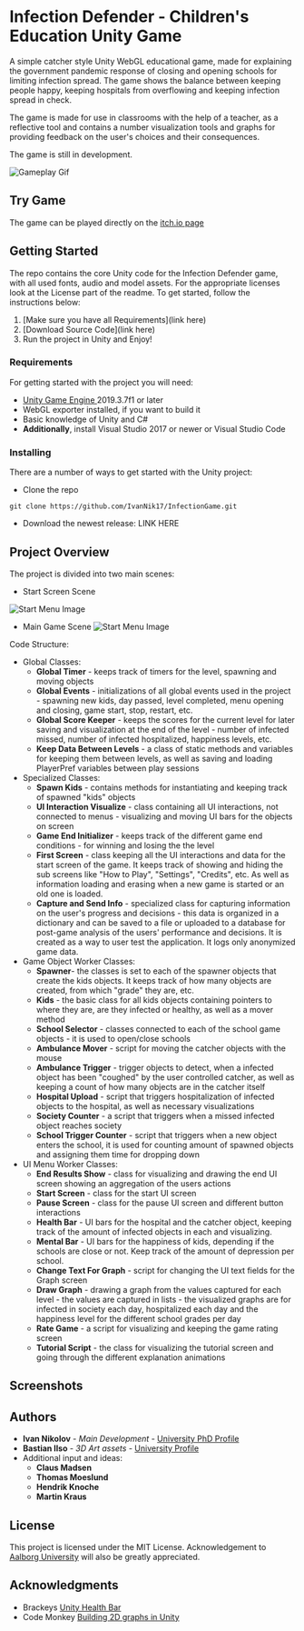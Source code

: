 # Infection Defender - Children's Education Unity Game

A simple catcher style Unity WebGL educational game, made for explaining the government pandemic response of closing and opening schools for limiting infection spread. The game shows the balance between keeping people happy, keeping hospitals from overflowing and keeping infection spread in check.

The game is made for use in classrooms with the help of a teacher, as a reflective tool and contains a number visualization tools and graphs for providing feedback on the user's choices and their consequences. 

The game is still in development.

![Gameplay Gif](InfectionGame/GameImages/infectionDefenderGameV4.gif)

## Try Game
The game can be played directly on the [itch.io page ](https://ivanniko.itch.io/infection-defender-beta3h)
<!-- [Image Start Screen](docs/CONTRIBUTING.md)-->

## Getting Started
The repo contains the core Unity code for the Infection Defender game, with all used fonts, audio and model assets. For the appropriate licenses look at the License part of the readme. To get started, follow the instructions below:
1.  [Make sure you have all Requirements](link here)
2.  [Download Source Code](link here)
3.  Run the project in Unity and Enjoy!



### Requirements
For getting started with the project you will need:

 - [Unity Game Engine ](https://unity3d.com/) 2019.3.7f1 or later
 - WebGL exporter installed, if you want to build it
 - Basic knowledge of Unity and C#
 - **Additionally**, install Visual Studio 2017 or newer or Visual Studio Code



### Installing
There are a number of ways to get started with the Unity project:

 - Clone the repo
```
git clone https://github.com/IvanNik17/InfectionGame.git
```
 - Download the newest release: LINK HERE

## Project Overview
The project  is divided into two main scenes:

 - Start Screen Scene

![Start Menu Image](InfectionGame/GameImages/GameImage_startScreen.PNG)
<!-- [Image Start Screen](docs/CONTRIBUTING.md)-->

 - Main Game Scene
![Start Menu Image](InfectionGame/GameImages/GameImage_gameScreen.PNG)
<!-- [Image Start Screen](docs/CONTRIBUTING.md)-->

Code Structure:

 - Global Classes:
	 - **Global Timer** - keeps track of timers for the level, spawning and moving objects
	 - **Global Events** - initializations of all global events used in the project - spawning new kids, day passed, level completed, menu opening and closing, game start, stop, restart, etc.
	 - **Global Score Keeper** - keeps the scores for the current level for later saving and visualization at the end of the level - number of infected missed, number of infected hospitalized, happiness levels, etc.
	 - **Keep Data Between Levels** - a class of static methods and variables for keeping them between levels, as well as saving and loading PlayerPref variables between play sessions
 - Specialized Classes:
	 - **Spawn Kids** - contains methods for instantiating and keeping track of spawned "kids" objects
	 - **UI Interaction Visualize** - class containing all UI interactions, not connected to menus - visualizing and moving UI bars for the objects on screen
	 - **Game End Initializer** - keeps track of the different game end conditions - for winning and losing the the level
	 - **First Screen** - class keeping all the UI interactions and data for the start screen of the game. It keeps track of showing and hiding the sub screens like "How to Play", "Settings", "Credits", etc. As well as information loading and erasing when a new game is started or an old one is loaded.
	 - **Capture and Send Info** - specialized class for capturing information on the user's progress and decisions - this data is organized in a dictionary and can be saved to a file or uploaded to a database for post-game analysis of the users' performance and decisions. It is created as a way to user test the application. It logs only anonymized  game data. 
 - Game Object Worker Classes:
	 - **Spawner**- the classes is set to each of the spawner objects that create the kids objects. It keeps track of how many objects are created, from which "grade" they are, etc.
	 - **Kids** - the basic class for all kids objects containing pointers to where they are, are they infected or healthy, as well as a mover method
	 - **School Selector** - classes connected to each of the school game objects - it is used to open/close schools
	 - **Ambulance Mover** - script for moving the catcher objects with the mouse
	 - **Ambulance Trigger** - trigger objects to detect, when a infected object has been "coughed" by the user controlled catcher, as well as keeping a count of how many objects are in the catcher itself
	 - **Hospital Upload** - script that triggers hospitalization of infected objects to the hospital, as well as necessary visualizations
	 - **Society Counter** - a script that triggers when a missed infected object reaches society
	 - **School Trigger Counter** - script that triggers when a new object enters the school, it is used for counting amount of spawned objects and assigning them time for dropping down
 - UI Menu Worker Classes:
	 - **End Results Show** - class for visualizing and drawing the end UI screen showing an aggregation of the users actions
	 - **Start Screen** - class for the start UI screen
	 - **Pause Screen** - class for the pause UI screen and different button interactions
	 - **Health Bar** - UI bars for the hospital and the catcher object, keeping track of the amount of infected objects in each and visualizing.
	 - **Mental Bar** - UI bars for the happiness of kids, depending if the schools are close or not. Keep track of the amount of depression per school.
	 - **Change Text For Graph** - script for changing the UI text fields for the Graph screen
	 - **Draw Graph** - drawing a graph from the values captured for each level - the values are captured in lists - the visualized graphs are for infected in society each day, hospitalized each day and the happiness level for the different school grades per day
	 - **Rate Game** - a script for visualizing and keeping the game rating screen
	 - **Tutorial Script** - the class for visualizing the tutorial screen and going through the different explanation animations
## Screenshots
<!-- [Image Start Screen](docs/CONTRIBUTING.md)-->

<!-- [Image Start Screen](docs/CONTRIBUTING.md)-->

<!-- [Image Start Screen](docs/CONTRIBUTING.md)-->

<!-- [Image Start Screen](docs/CONTRIBUTING.md)-->


## Authors

 -   **Ivan Nikolov**  -  _Main Development_  -  [University PhD Profile](https://vbn.aau.dk/en/persons/136267)
 -  **Bastian Ilso**  -  _3D Art assets_  -  [University Profile](https://vbn.aau.dk/en/persons/137891)
 - Additional input and ideas:
	 - **Claus Madsen**
	 - **Thomas Moeslund**
	 - **Hendrik Knoche**
	 - **Martin Kraus**

<!-- See also the list of  [contributors](https://github.com/your/project/contributors)  who participated in this project. -->


## License

This project is licensed under the MIT License. Acknowledgement to [Aalborg University](https://www.en.aau.dk/) will also be greatly appreciated.

## Acknowledgments

-   Brackeys  [Unity Health Bar](https://youtu.be/BLfNP4Sc_iA)
-   Code Monkey [Building 2D graphs in Unity](https://youtu.be/CmU5-v-v1Qo)
